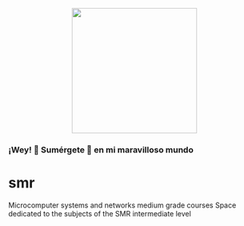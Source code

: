 <p align="center" width="300">
  <img aling="center" width="250" src="https://github.com/aburcas/smr/assets/84635858/4c874599-37ec-4763-b2e5-b43a720a0459"/>
  <h3>¡Wey! 👋 Sumérgete 👨 en mi maravilloso mundo</h3>
</p>

# smr
Microcomputer systems and networks medium grade courses
Space dedicated to the subjects of the SMR intermediate level
